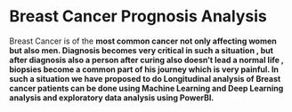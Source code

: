 # Breast Cancer Prognosis Analysis 

  Breast Cancer is of the <strong> most common cancer <strong> not only affecting women but also men. Diagnosis becomes very critical in such a situation  ,
  but after diagnosis also a person after curing also doesn’t lead a normal life , biopsies become a common part of his journey which is very painful. 
  In such a situation we have proposed to do Longitudinal analysis of Breast cancer patients can be done using Machine Learning and Deep Learning analysis 
  and exploratory data analysis using PowerBI. 